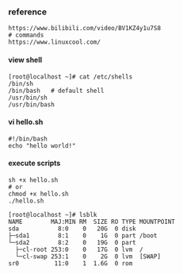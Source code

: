 ### reference  
```text
https://www.bilibili.com/video/BV1KZ4y1u7S8
# commands
https://www.linuxcool.com/
```
#### view shell
```shell script
[root@localhost ~]# cat /etc/shells 
/bin/sh
/bin/bash   # default shell
/usr/bin/sh
/usr/bin/bash
```    

#### vi hello.sh    
```shell script
#!/bin/bash
echo "hello world!"
```
#### execute scripts
```shell script
sh +x hello.sh
# or
chmod +x hello.sh
./hello.sh
```

```shell script
[root@localhost ~]# lsblk
NAME        MAJ:MIN RM  SIZE RO TYPE MOUNTPOINT
sda           8:0    0   20G  0 disk 
├─sda1        8:1    0    1G  0 part /boot
└─sda2        8:2    0   19G  0 part 
  ├─cl-root 253:0    0   17G  0 lvm  /
  └─cl-swap 253:1    0    2G  0 lvm  [SWAP]
sr0          11:0    1  1.6G  0 rom  
```